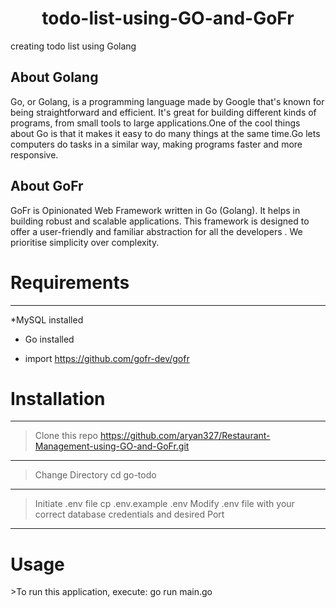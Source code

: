 <h1 align="center"> todo-list-using-GO-and-GoFr </h1>




creating todo list using Golang




<h2>About Golang</h2>




Go, or Golang, is a programming language made by Google that's known for being straightforward and efficient. It's great for building different kinds of programs, from small tools to large applications.One of the cool things about Go is that it makes it easy to do many things at the same time.Go lets computers do tasks in a similar way, making programs faster and more responsive.


<h2>About GoFr</h2>

GoFr is Opinionated Web Framework written in Go (Golang). It helps in building robust and scalable applications. This framework is designed to offer a user-friendly and familiar abstraction for all the developers . We prioritise simplicity over complexity.

<h1>Requirements</h1>
<hr>


*MySQL installed


* Go installed


* import https://github.com/gofr-dev/gofr 



<h1>Installation</h1>
<hr>

>Clone this repo
>https://github.com/aryan327/Restaurant-Management-using-GO-and-GoFr.git
<hr>

>Change Directory
>cd go-todo
<hr>

>Initiate .env file
>cp .env.example .env
>Modify .env file with your correct database credentials and desired Port
<hr>

<h1>Usage</h1>
>To run this application, execute:
go run main.go






